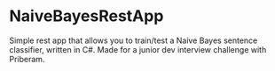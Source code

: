 # NaiveBayesRestApp

Simple rest app that allows you to train/test a Naive Bayes sentence classifier, written in C#. Made for a junior dev interview challenge with Priberam.
